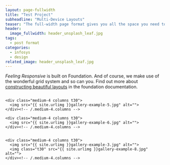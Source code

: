 ```yaml
---
layout: page-fullwidth
title: "Test Project"
subheadline: "Multi-Device Layouts"
teaser: "The full-width page format gives you all the space you need to show your content using the grid."
header:
  image_fullwidth: header_unsplash_leaf.jpg
tags:
  - post format
categories:
  - infosys
  - design
related_image: header_unsplash_leaf.jpg
---
```


_Feeling Responsive_ is built on Foundation. And of course, we make use of the wonderful grid system and so can you. Find out more about [constructing beautiful layouts][1] in the foundation documentation.

<!--more-->

<div class="row">
    <div class="medium-4 columns t30">
    <img src="{{ site.urlimg }}gallery-example-4.jpg" alt="">
    </div><!-- /.medium-4.columns -->

    <div class="medium-4 columns t30">
      <img src="{{ site.urlimg }}gallery-example-5.jpg" alt="">
    </div><!-- /.medium-4.columns -->

    <div class="medium-4 columns t30">
      <img src="{{ site.urlimg }}gallery-example-6.jpg" alt="">
    </div><!-- /.medium-4.columns -->

</div><!-- /.row -->

<div class="row">
    <div class="medium-8 columns t30">
    <img src="{{ site.urlimg }}gallery-example-7.jpg" alt="">
    </div><!-- /.medium-8.columns -->

    <div class="medium-4 columns t30">
      <img src="{{ site.urlimg }}gallery-example-3.jpg" alt="">
      <img class="t30" src="{{ site.urlimg }}gallery-example-8.jpg" alt="">
    </div><!-- /.medium-4.columns -->

</div><!-- /.row -->

[1]: http://foundation.zurb.com/docs/components/grid.html
